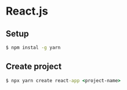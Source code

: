 # React.js

## Setup

````cmd
$ npm instal -g yarn
````

## Create project

````cmd
$ npx yarn create react-app <project-name>
````
